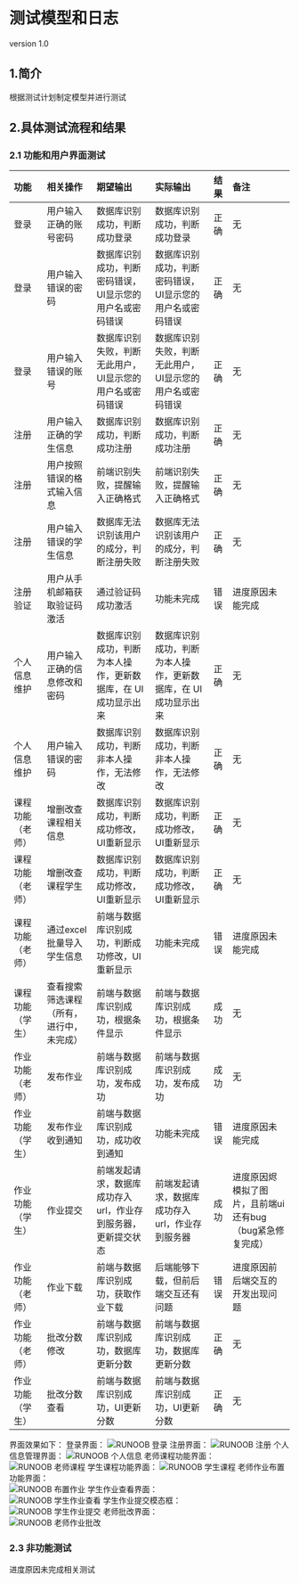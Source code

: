 # 测试模型和日志
version 1.0

## 1.简介
根据测试计划制定模型并进行测试

## 2.具体测试流程和结果

### 2.1 功能和用户界面测试

| 功能 | 相关操作 | 期望输出 | 实际输出 | 结果 | 备注 |
| :----- | :----- | :----- | :----- | :----- | :----- |
| 登录 | 用户输入正确的账号密码 | 数据库识别成功，判断成功登录 | 数据库识别成功，判断成功登录 | 正确 | 无 |
| 登录 | 用户输入错误的密码 | 数据库识别成功，判断密码错误，UI显示您的用户名或密码错误 | 数据库识别成功，判断密码错误，UI显示您的用户名或密码错误 | 正确 | 无 |
| 登录 | 用户输入错误的账号 | 数据库识别失败，判断无此用户，UI显示您的用户名或密码错误 | 数据库识别失败，判断无此用户，UI显示您的用户名或密码错误 | 正确 | 无 |
| 注册 | 用户输入正确的学生信息 | 数据库识别成功，判断成功注册 | 数据库识别成功，判断成功注册 | 正确 | 无 |
| 注册 | 用户按照错误的格式输入信息 | 前端识别失败，提醒输入正确格式 | 前端识别失败，提醒输入正确格式 | 正确 | 无 |
| 注册 | 用户输入错误的学生信息 | 数据库无法识别该用户的成分，判断注册失败 | 数据库无法识别该用户的成分，判断注册失败 | 正确 | 无 |
| 注册验证 | 用户从手机邮箱获取验证码激活 | 通过验证码成功激活 | 功能未完成 | 错误 | 进度原因未能完成 |
| 个人信息维护 | 用户输入正确的信息修改和密码 | 数据库识别成功，判断为本人操作，更新数据库，在 UI成功显示出来 | 数据库识别成功，判断为本人操作，更新数据库，在 UI成功显示出来 | 正确 | 无 |
| 个人信息维护 | 用户输入错误的密码 | 数据库识别成功，判断非本人操作，无法修改 | 数据库识别成功，判断非本人操作，无法修改 | 正确 | 无 |
| 课程功能（老师） | 增删改查课程相关信息 | 数据库识别成功，判断成功修改，UI重新显示 | 数据库识别成功，判断成功修改，UI重新显示 | 正确 | 无 |
| 课程功能（老师） | 增删改查课程学生 | 数据库识别成功，判断成功修改，UI重新显示 | 数据库识别成功，判断成功修改，UI重新显示 | 正确 | 无 |
| 课程功能（老师） | 通过excel批量导入学生信息 | 前端与数据库识别成功，判断成功修改，UI重新显示 | 功能未完成 | 错误 | 进度原因未能完成 |
| 课程功能（学生） | 查看搜索筛选课程（所有，进行中，未完成）| 前端与数据库识别成功，根据条件显示 | 前端与数据库识别成功，根据条件显示 | 成功 | 无 |
| 作业功能（老师） | 发布作业 | 前端与数据库识别成功，发布成功 | 前端与数据库识别成功，发布成功 | 成功 | 无 |
| 作业功能（学生） | 发布作业收到通知 | 前端与数据库识别成功，成功收到通知 | 功能未完成 | 错误 | 进度原因未能完成 |
| 作业功能（学生） | 作业提交 | 前端发起请求，数据库成功存入url，作业存到服务器，更新提交状态 | 前端发起请求，数据库成功存入url，作业存到服务器 | 成功 | 进度原因烬模拟了图片，且前端ui还有bug （bug紧急修复完成）|
| 作业功能（老师） | 作业下载 | 前端与数据库识别成功，获取作业下载 | 后端能够下载，但前后端交互还有问题 | 错误 | 进度原因前后端交互的开发出现问题 |
| 作业功能（老师） | 批改分数修改 | 前端与数据库识别成功，数据库更新分数 | 前端与数据库识别成功，数据库更新分数 | 正确 | 无 |
| 作业功能（学生） | 批改分数查看 | 前端与数据库识别成功，UI更新分数 | 前端与数据库识别成功，UI更新分数 | 正确 | 无 |

界面效果如下：
登录界面：
![RUNOOB 登录](https://github.com/samchen45/Software-Engineering-Project/blob/sprint1/Document/pic/%E7%99%BB%E5%BD%95%E7%95%8C%E9%9D%A2%EF%BC%88%E5%86%B2%E5%88%BA1%EF%BC%89.PNG)
注册界面：
![RUNOOB 注册](https://github.com/samchen45/Software-Engineering-Project/blob/sprint1/Document/pic/%E6%B3%A8%E5%86%8C%E7%95%8C%E9%9D%A2%EF%BC%88%E5%86%B2%E5%88%BA1%EF%BC%89.PNG)
个人信息管理界面：
![RUNOOB 个人信息](https://github.com/samchen45/Software-Engineering-Project/blob/sprint1/Document/pic/%E4%B8%AA%E4%BA%BA%E4%BF%A1%E6%81%AF%E7%95%8C%E9%9D%A2%EF%BC%88%E5%86%B2%E5%88%BA1%EF%BC%89.PNG)
老师课程功能界面：
![RUNOOB 老师课程](https://github.com/samchen45/Software-Engineering-Project/blob/sprint1/Document/pic/%E8%AF%BE%E7%A8%8B_%E6%95%99%E5%B8%88%E5%8A%9F%E8%83%BD%EF%BC%88%E5%86%B2%E5%88%BA1%EF%BC%89.PNG)
学生课程功能界面：
![RUNOOB 学生课程](https://github.com/samchen45/Software-Engineering-Project/blob/sprint1/Document/pic/%E8%AF%BE%E7%A8%8B_%E5%AD%A6%E7%94%9F%E5%8A%9F%E8%83%BD%EF%BC%88%E5%86%B2%E5%88%BA1%EF%BC%89.PNG)
老师作业布置功能界面：  
![RUNOOB 布置作业](https://github.com/samchen45/Software-Engineering-Project/blob/sprint2/Document/pic/%E4%BD%9C%E4%B8%9A%E5%B8%83%E7%BD%AE%EF%BC%88%E5%86%B2%E5%88%BA2%EF%BC%89.PNG)
学生作业查看界面：  
![RUNOOB 学生作业查看](https://github.com/samchen45/Software-Engineering-Project/blob/sprint2/Document/pic/%E4%BD%9C%E4%B8%9A%E5%8A%9F%E8%83%BD1%EF%BC%88%E5%86%B2%E5%88%BA2%EF%BC%89.PNG)
学生作业提交模态框：  
![RUNOOB 学生作业提交](https://github.com/samchen45/Software-Engineering-Project/blob/sprint2/Document/pic/%E4%BD%9C%E4%B8%9A%E5%8A%9F%E8%83%BD2%EF%BC%88%E5%86%B2%E5%88%BA2%EF%BC%89.PNG)
老师批改界面：  
![RUNOOB 老师作业批改](https://github.com/samchen45/Software-Engineering-Project/blob/sprint2/Document/pic/%E4%BD%9C%E4%B8%9A%E6%89%B9%E6%94%B9%EF%BC%88%E5%86%B2%E5%88%BA2%EF%BC%89.PNG)
### 2.3 非功能测试
进度原因未完成相关测试
